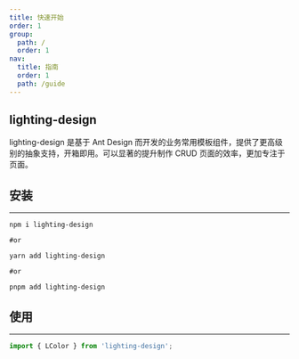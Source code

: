 ```yaml
---
title: 快速开始
order: 1
group:
  path: /
  order: 1
nav:
  title: 指南
  order: 1
  path: /guide
---
```


## lighting-design

lighting-design 是基于 Ant Design 而开发的业务常用模板组件，提供了更高级别的抽象支持，开箱即用。可以显著的提升制作 CRUD 页面的效率，更加专注于页面。

## 安装

---

```git
npm i lighting-design

#or

yarn add lighting-design

#or

pnpm add lighting-design

```

## 使用

---

```ts
import { LColor } from 'lighting-design';
```
